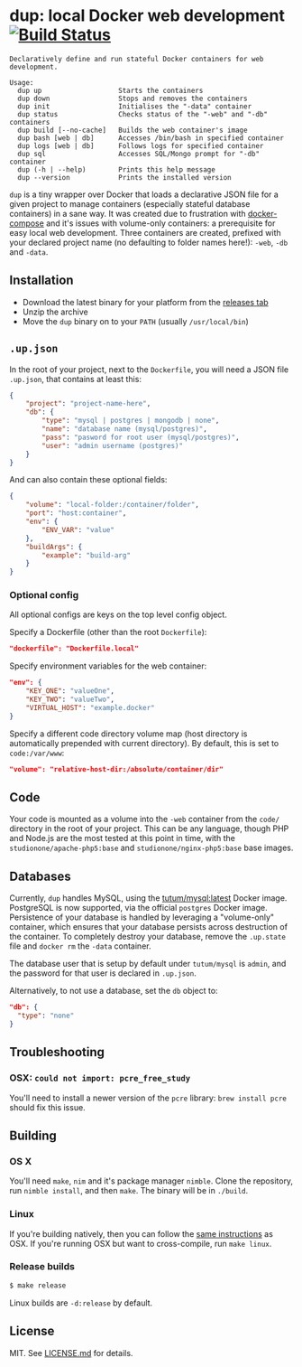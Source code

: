 # dup: local Docker web development [![Build Status](https://travis-ci.org/girvo/dup.svg?branch=master)](https://travis-ci.org/girvo/dup)

```
Declaratively define and run stateful Docker containers for web development.

Usage:
  dup up                   Starts the containers
  dup down                 Stops and removes the containers
  dup init                 Initialises the "-data" container
  dup status               Checks status of the "-web" and "-db" containers
  dup build [--no-cache]   Builds the web container's image
  dup bash [web | db]      Accesses /bin/bash in specified container
  dup logs [web | db]      Follows logs for specified container
  dup sql                  Accesses SQL/Mongo prompt for "-db" container
  dup (-h | --help)        Prints this help message
  dup --version            Prints the installed version
```

`dup` is a tiny wrapper over Docker that loads a declarative JSON file for a given project to manage containers (especially stateful database containers) in a sane way. It was created due to frustration with [docker-compose](https://docs.docker.com/compose/) and it's issues with volume-only containers: a prerequisite for easy local web development. Three containers are created, prefixed with your declared project name (no defaulting to folder names here!): `-web`, `-db` and `-data`.

## Installation

- Download the latest binary for your platform from the [releases tab](https://github.com/girvo/dup/releases)
- Unzip the archive
- Move the `dup` binary on to your `PATH` (usually `/usr/local/bin`)

## `.up.json`

In the root of your project, next to the `Dockerfile`, you will need a JSON file `.up.json`, that contains at least this:

```json
{
    "project": "project-name-here",
    "db": {
        "type": "mysql | postgres | mongodb | none",
        "name": "database name (mysql/postgres)",
        "pass": "pasword for root user (mysql/postgres)",
        "user": "admin username (postgres)"
    }
}
```

And can also contain these optional fields:

```json
{
    "volume": "local-folder:/container/folder",
    "port": "host:container",
    "env": {
        "ENV_VAR": "value"
    },
    "buildArgs": {
        "example": "build-arg"
    }
}
```

### Optional config

All optional configs are keys on the top level config object.

Specify a Dockerfile (other than the root `Dockerfile`):

```json
"dockerfile": "Dockerfile.local"
```

Specify environment variables for the web container:

```json
"env": {
    "KEY_ONE": "valueOne",
    "KEY_TWO": "valueTwo",
    "VIRTUAL_HOST": "example.docker"
}
```

Specify a different code directory volume map (host directory is automatically prepended with current directory). By default, this is set to `code:/var/www`:

```json
"volume": "relative-host-dir:/absolute/container/dir"
```

## Code

Your code is mounted as a volume into the `-web` container from the `code/` directory in the root of your project. This can be any language, though PHP and Node.js are the most tested at this point in time, with the `studionone/apache-php5:base` and `studionone/nginx-php5:base` base images.

## Databases

Currently, `dup` handles MySQL, using the [tutum/mysql:latest](https://github.com/tutumcloud/mysql) Docker image. PostgreSQL is now supported, via the official `postgres` Docker image. Persistence of your database is handled by leveraging a "volume-only" container, which ensures that your database persists across destruction of the container. To completely destroy your database, remove the `.up.state` file and `docker rm` the `-data` container.

The database user that is setup by default under `tutum/mysql` is `admin`, and the password for that user is declared in `.up.json`.

Alternatively, to not use a database, set the `db` object to:

```json
"db": {
  "type": "none"
}
```

## Troubleshooting

### OSX: `could not import: pcre_free_study`

You'll need to install a newer version of the `pcre` library: `brew install pcre` should fix this issue.

## Building

### OS X

You'll need `make`, `nim` and it's package manager `nimble`. Clone the repository, run `nimble install`, and then `make`. The binary will be in `./build`.

### Linux

If you're building natively, then you can follow the [same instructions](#os-x) as OSX. If you're running OSX but want to cross-compile, run `make linux`.

### Release builds

```sh
$ make release
```

Linux builds are `-d:release` by default.

## License

MIT. See [LICENSE.md](/LICENSE.md) for details.
